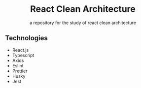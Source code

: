 <div align="center">
  <h1>React Clean Architecture</h1>
  <span>a repository for the study of react clean architecture</span>
</div>

## Technologies

- React.js
- Typescript
- Axios
- Eslint
- Prettier
- Husky
- Jest

